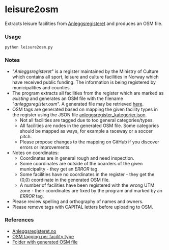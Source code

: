 # leisure2osm
Extracts leisure facilities from [Anleggsregisteret](https://www.anleggsregisteret.no/) and produces an OSM file.

### Usage

<code>python leisure2osm.py</code>

### Notes

* "*Anleggsregisteret*" is a register maintained by the Ministry of Culture which contains all sport, leisure and culture facilities in Norway which have received public funding. The information is being registered by municipalities and counties.
* The program extracts all facilities from the register which are marked as *existing* and generates an OSM file with the filename "*anleggsregister.osm*". A generated file may be retrieved [here](https://drive.google.com/drive/folders/1nhxjciiwOOIWmTlmXsQp-4WoYwZlsGZ6?usp=sharing).
* OSM tags are generated based on mapping the given facility types in the register using the JSON file [anleggsregister_kategorier.json](https://github.com/osmno/leisure2osm/blob/master/anleggsregister_kategorier.json).
  * Not all facilities are tagged due to too general categories/types.
  * All facilities are nodes in the generated OSM file. Some categories should be mapped as ways, for example a raceway or a soccer pitch.
  * Please propose changes to the mapping on GitHub if you discover errors or improvements.
* Notes on coordinates:
  * Coordinates are in general rough and need inspection.
  * Some coordinates are outside of the boarders of the given municipality - they get an *ERROR* tag.
  * Some facilities have no coordinates in the register - they get the (0,0) coordinate in the generated OSM file.
  * A number of facilities have been registered with the wrong UTM zone - their coordinates are fixed by the program and marked by an *ERROR* tag.
* Please review spelling and orthography of names and owners.
* Please remove tags with CAPITAL letters before uploading to OSM.


### References

* [Anleggsregisteret.no](https://www.anleggsregisteret.no)
* [OSM tagging per facility type](https://github.com/osmno/leisure2osm/blob/master/anleggsregister_kategorier.json)
* [Folder with generated OSM file](https://www.jottacloud.com/s/059f4e21889c60d4e4aaa64cc857322b134/list/Leisure)
